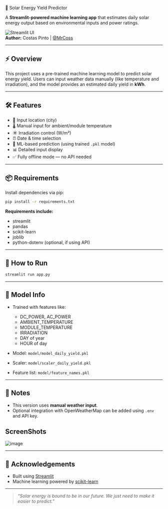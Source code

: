 🔆 Solar Energy Yield Predictor

A **Streamlit-powered machine learning app** that estimates daily solar energy output based on environmental inputs and power ratings.

![Streamlit UI](https://img.shields.io/badge/Built%20with-Streamlit-ff4b4b?logo=streamlit&logoColor=white)  
**Author:** Costas Pinto | [@MrCoss](https://github.com/MrCoss)

---

## ⚡ Overview

This project uses a pre-trained machine learning model to predict solar energy yield. Users can input weather data manually (like temperature and irradiation), and the model provides an estimated daily yield in **kWh**.

---

## 🛠 Features

- 📍 Input location (city)
- 🌡️ Manual input for ambient/module temperature
- ☀️ Irradiation control (W/m²)
- ⏰ Date & time selection
- 🤖 ML-based prediction (using trained `.pkl` model)
- 📊 Detailed input display
- ✅ Fully offline mode — no API needed

---

## 📦 Requirements

Install dependencies via pip:

```bash
pip install -r requirements.txt
````

**Requirements include:**

* streamlit
* pandas
* scikit-learn
* joblib
* python-dotenv (optional, if using API)

---

## 🚀 How to Run

```bash
streamlit run app.py
```

---

## 🧠 Model Info

* Trained with features like:

  * DC\_POWER, AC\_POWER
  * AMBIENT\_TEMPERATURE
  * MODULE\_TEMPERATURE
  * IRRADIATION
  * DAY of year
  * HOUR of day

* Model: `model/model_daily_yield.pkl`

* Scaler: `model/scaler_daily_yield.pkl`

* Feature list: `model/feature_names.pkl`

---

## 🔐 Notes

* This version uses **manual weather input**.
* Optional integration with OpenWeatherMap can be added using `.env` and API key.

## ScreenShots
![image](https://github.com/user-attachments/assets/d9227bef-a1f4-42eb-b239-363bc80938a0)




---

## 🙌 Acknowledgements

* Built using [Streamlit](https://streamlit.io/)
* Machine learning powered by [scikit-learn](https://scikit-learn.org/)

---

> *“Solar energy is bound to be in our future. We just need to make it easier to predict.”*

